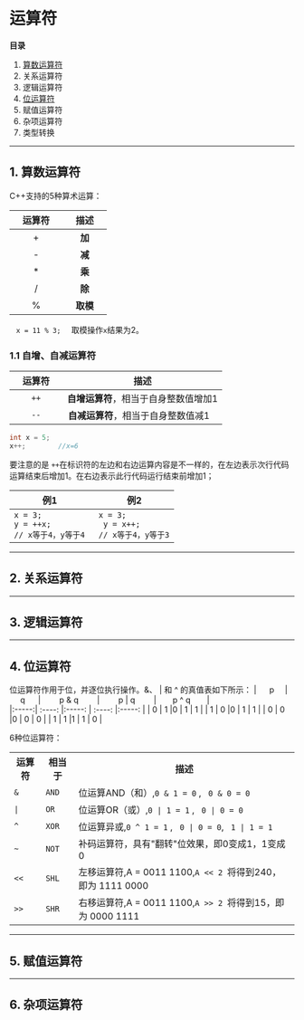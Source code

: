 # 运算符

**目录**
1. [算数运算符](#ari)
2. 关系运算符
3. 逻辑运算符
4. [位运算符](#bitope)
5. 赋值运算符
6. 杂项运算符
7. 类型转换

----------------

<a id="ari"></a>
## 1. 算数运算符
C++支持的5种算术运算：

|<img width="15"/>运算符<img width="15"/>|<img width="15"/>描述<img width="15"/>|  
|:-----:|  :----: |
| +     | **加** |
| -     | **减** |
| *     | **乘**  |
| /     |**除**  |
| %     | **取模**|


&nbsp;&nbsp;&nbsp;`x = 11 % 3; ` &nbsp;&nbsp;取模操作`x`结果为2。

### 1.1 自增、自减运算符
|<img width="15"/>运算符<img width="15"/>|<img width="15"/>描述<img width="15"/>|  
|:-----:|  :----: |
| `++`     | **自增运算符**，相当于自身整数值增加1 |
| `--`     | **自减运算符**，相当于自身整数值减1 &nbsp;&nbsp;|

```C++
int x = 5;
x++;        //x=6

``` 
要注意的是 `++`在标识符的左边和右边运算内容是不一样的，在左边表示次行代码运算结束后增加1。在右边表示此行代码运行结束前增加1；

|<img width="50"/>例1<img width="15"/>|<img width="50"/>例2<img width="15"/>|  
|:-----|  :---- |
| `x = 3;` <br> `y = ++x;` <br> `// x等于4，y等于4 `  |`x = 3;` <br>` y = x++;` <br>`// x等于4，y等于3`  |


----------------
<a id=""></a>
## 2. 关系运算符


----------------
<a id=""></a>
## 3. 逻辑运算符


-------------

<a id="bitope"></a>
## 4. 位运算符
位运算符作用于位，并逐位执行操作。&、 | 和 ^ 的真值表如下所示：
| <img width="15"/>   p<img width="15"/>   | <img width="15"/>  q  <img width="15"/>     |  <img width="25"/>   p & q <img width="25"/>  |  <img width="25"/> p \| q  <img width="25"/>   |<img width="25"/>   p ^ q<img width="25"/>   |  
|:-----:|  :----:   |:-----:     |  :----:     |:-----:   |
|    0   |  1     |0          |  1         |  1       | 
|    1   |  0     |0          |  1         |  1       | 
|    0   |  0     |0          | 0          |  0       | 
|    1   |  1     |1          | 1          |  0       | 

6种位运算符：

<table class="boxed">
<tr><th>运算符</th><th>相当于</th><th>描述</th></tr>
<tr><td><code>&</code></td><td><code>AND</code></td><td>位运算AND（和）,<code>0 & 1 = 0</code> , <code> 0 & 0 = 0</code></td></tr>
<tr><td><code>|</code></td><td><code>OR</code></td><td>位运算OR（或）,<code>0 | 1 = 1</code> , <code> 0 | 0 = 0</code></td></tr>
<tr><td><code>^</code></td><td><code>XOR</code></td><td>位运算异或,<code>0 ^ 1 = 1</code> , <code> 0 | 0 = 0</code>, <code> 1 | 1 = 1</code></td></tr>
<tr><td><code>~</code></td><td><code>NOT</code></td><td>补码运算符，具有"翻转"位效果，即0变成1，1变成0</td></tr>
<tr><td><code>&lt;&lt;</code></td><td><code>SHL</code></td><td>左移运算符,A = 0011 1100,<code>A << 2 </code>将得到240，即为 1111 0000</td></tr>
<tr><td><code>&gt;&gt;</code></td><td><code>SHR</code></td><td>右移运算符,A = 0011 1100,<code>A >> 2 </code>将得到15，即为 0000 1111 </td></tr>
</table>

----------------
<a id=""></a>
## 5. 赋值运算符


----------------
<a id=""></a>
## 6. 杂项运算符
